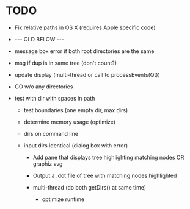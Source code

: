 # TODO
* Fix relative paths in OS X (requires Apple specific code)

* --- OLD BELOW ---
* message box error if both root directories are the same
* msg if dup is in same tree (don't count?)

* update display (multi-thread or call to processEvents(Qt))
* GO w/o any directories
* test with dir with spaces in path

    * test boundaries (one empty dir, max dirs)
    * determine memory usage (optimize)
    * dirs on command line
    * input dirs identical (dialog box with error)

        * Add pane that displays tree highlighting matching nodes OR graphiz svg
        * Output a .dot file of tree with matching nodes highlighted
        * multi-thread (do both getDirs() at same time)

            * optimize runtime


